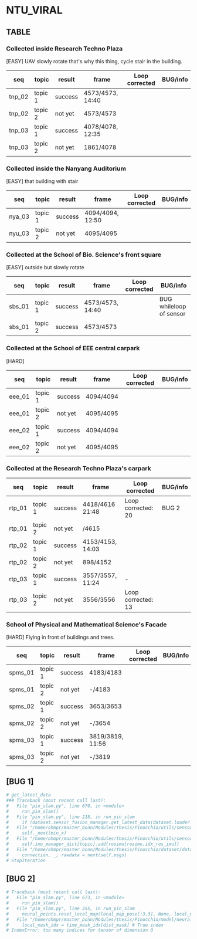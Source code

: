 # NTU_VIRAL

## TABLE

### Collected inside Research Techno Plaza

[EASY] UAV slowly rotate that's why this thing, cycle stair in the building.

| seq   | topic  | result  |         frame    | Loop corrected |    BUG/info   |
| ---   |  ----  | ---     | ---------------- | -------------- | ------------- |
|tnp_02 | topic 1| success | 4573/4573, 14:40 |                |               |
|tnp_02 | topic 2| not yet | 4573/4573        |                |               |
|tnp_03 | topic 1| success | 4078/4078, 12:35 |                |               |
|tnp_03 | topic 2| not yet | 1861/4078        |                |               |

### Collected inside the Nanyang Auditorium

[EASY] that building with stair

| seq   | topic  | result  | frame | Loop corrected | BUG/info |
| ---   |  ----  | ---     | ----- | ------------   | -------- |
|nya_03 | topic 1| success | 4094/4094, 12:50 |     |          |
|nyu_03 | topic 2| not yet | 4095/4095 |            |          |

### Collected at the School of Bio. Science's front square

[EASY] outside but slowly rotate

| seq   | topic  | result  |         frame    | Loop corrected |     BUG/info         |
| ---   |  ----  | ---     | ---------------- | -------------- | -------------------- |
|sbs_01 | topic 1| success | 4573/4573, 14:40 |                | BUG whileloop of sensor |
|sbs_01 | topic 2| success | 4573/4573        |                |                      |

### Collected at the School of EEE central carpark

[HARD]

| seq   | topic  |      result  | frame     | Loop corrected | BUG/info |
| ---   |  ----  | ------------ | -----     | ------------   | -------- |
|eee_01 | topic 1| success      | 4094/4094 |                |          |
|eee_01 | topic 2| not yet      | 4095/4095 |                |          |
|eee_02 | topic 1| success      | 4094/4094 |                |          |
|eee_02 | topic 2| not yet      | 4095/4095 |                |          |

### Collected at the Research Techno Plaza's carpark

| seq   | topic  | result  | frame | Loop corrected | BUG/info |
| ---   |  ----  | ---     | ----- | ------------   | -------- |
|rtp_01 | topic 1| success | 4418/4616 21:48 | Loop corrected:  20 |  BUG 2   |
|rtp_01 | topic 2| not yet |            /4615 |     |          |
|rtp_02 | topic 1| success | 4153/4153, 14:03 |     |          |
|rtp_02 | topic 2| not yet |  898/4152        |     |          |
|rtp_03 | topic 1| success | 3557/3557, 11:24 | -   |          |
|rtp_03 | topic 2| not yet | 3556/3556 | Loop corrected:  13 |      |

### School of Physical and Mathematical Science's Facade

[HARD] Flying in front of buildings and trees.

| seq   | topic  | result  |   frame   | Loop corrected | BUG/info |
| ---   |  ----  | ---     | --------- | ------------   | -------- |
|spms_01| topic 1| success | 4183/4183 |                |          |
|spms_01| topic 2| not yet |  -/4183   |                |          |
|spms_02| topic 1| success | 3653/3653 |                |          |
|spms_02| topic 2| not yet |  -/3654   |                |          |
|spms_03| topic 1| success | 3819/3819, 11:56 |         |          |
|spms_03| topic 2| not yet |  -/3819   |                |          |

## [BUG 1]

```bash
# get_latest_data
### Traceback (most recent call last):
#   File "pin_slam.py", line 670, in <module>
#     run_pin_slam()
#   File "pin_slam.py", line 218, in run_pin_slam
#     if (dataset.sensor_fusion_manager.get_latest_data(dataset.loader.timestamp_head, frame_id) == None):
#   File "/home/ohmpr/master_bonn/Modules/thesis/Pinocchio/utils/sensor_fusion_manager.py", line 92, in get_latest_data
#     self._next(min_x)
#   File "/home/ohmpr/master_bonn/Modules/thesis/Pinocchio/utils/sensor_fusion_manager.py", line 58, in _next
#     self.imu_manager_dict[topic].add(rosimu[rosimu.idx_ros_imu])
#   File "/home/ohmpr/master_bonn/Modules/thesis/Pinocchio/dataset/dataloaders/rosbag_ohm.py", line 204, in __getitem__
#     connection, _, rawdata = next(self.msgs)
# StopIteration
```

## [BUG 2]

```bash
# Traceback (most recent call last):
#   File "pin_slam.py", line 673, in <module>
#     run_pin_slam()
#   File "pin_slam.py", line 355, in run_pin_slam
#     neural_points.reset_local_map(local_map_pose[:3,3], None, local_map_frame_id, False, config.loop_local_map_time_window)
#   File "/home/ohmpr/master_bonn/Modules/thesis/Pinocchio/model/neural_points.py", line 422, in reset_local_map
#     local_mask_idx = time_mask_idx[dist_mask] # True index
# IndexError: too many indices for tensor of dimension 0
```
